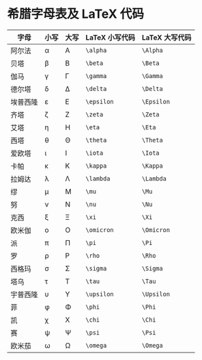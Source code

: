 # 希腊字母表及 LaTeX 代码

| 字母   | 小写   | 大写   | LaTeX 小写代码 | LaTeX 大写代码 |
|--------|--------|--------|----------------|----------------|
| 阿尔法 | α      | Α      | `\alpha`      | `\Alpha`       |
| 贝塔   | β      | Β      | `\beta`       | `\Beta`        |
| 伽马   | γ      | Γ      | `\gamma`      | `\Gamma`       |
| 德尔塔 | δ      | Δ      | `\delta`      | `\Delta`       |
| 埃普西隆 | ε    | Ε      | `\epsilon`    | `\Epsilon`     |
| 齐塔   | ζ      | Ζ      | `\zeta`       | `\Zeta`        |
| 艾塔   | η      | Η      | `\eta`        | `\Eta`         |
| 西塔   | θ      | Θ      | `\theta`      | `\Theta`       |
| 爱欧塔 | ι      | Ι      | `\iota`       | `\Iota`        |
| 卡帕   | κ      | Κ      | `\kappa`      | `\Kappa`       |
| 拉姆达 | λ      | Λ      | `\lambda`     | `\Lambda`      |
| 缪     | μ      | Μ      | `\mu`         | `\Mu`          |
| 努     | ν      | Ν      | `\nu`         | `\Nu`          |
| 克西   | ξ      | Ξ      | `\xi`         | `\Xi`          |
| 欧米伽 | ο      | Ο      | `\omicron`    | `\Omicron`     |
| 派     | π      | Π      | `\pi`         | `\Pi`          |
| 罗     | ρ      | Ρ      | `\rho`        | `\Rho`         |
| 西格玛 | σ      | Σ      | `\sigma`      | `\Sigma`       |
| 塔乌   | τ      | Τ      | `\tau`        | `\Tau`         |
| 宇普西隆 | υ    | Υ      | `\upsilon`    | `\Upsilon`     |
| 菲     | φ      | Φ      | `\phi`        | `\Phi`         |
| 凯     | χ      | Χ      | `\chi`        | `\Chi`         |
| 赛     | ψ      | Ψ      | `\psi`        | `\Psi`         |
| 欧米茄 | ω      | Ω      | `\omega`      | `\Omega`       |
